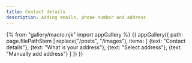 ```yaml
---
title: Contact details
description: Adding emails, phone number and address
---
```

{% from "gallery/macro.njk" import appGallery %}
{{ appGallery({
  path: page.filePathStem | replace("/posts", "/images"),
  items: [
    {text: "Contact details"},
    {text: "What is your address"},
    {text: "Select address"},
    {text: "Manually add address"}
  ]
}) }}
